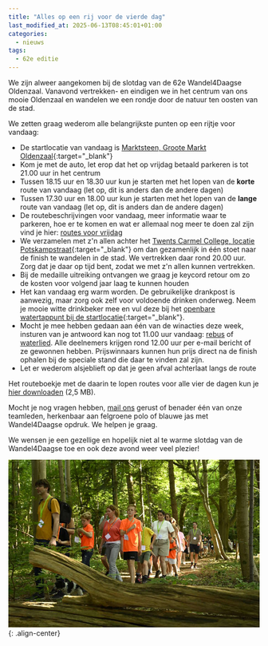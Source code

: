 ```yaml
---
title: "Alles op een rij voor de vierde dag"
last_modified_at: 2025-06-13T08:45:01+01:00
categories:
  - nieuws
tags:
  - 62e editie
---
```


We zijn alweer aangekomen bij de slotdag van de 62e Wandel4Daagse Oldenzaal. Vanavond vertrekken- en eindigen we in het centrum van ons mooie Oldenzaal en wandelen we een rondje door de natuur ten oosten van de stad.  

We zetten graag wederom alle belangrijkste punten op een rijtje voor vandaag:  

- De startlocatie van vandaag is [Marktsteen, Groote Markt Oldenzaal](https://goo.gl/maps/piGtQbNoBbjeQnQT6){:target="_blank"}
- Kom je met de auto, let erop dat het op vrijdag betaald parkeren is tot 21.00 uur in het centrum
- Tussen 18.15 uur en 18.30 uur kun je starten met het lopen van de **korte** route van vandaag (let op, dit is anders dan de andere dagen)
- Tussen 17.30 uur en 18.00 uur kun je starten met het lopen van de **lange** route van vandaag (let op, dit is anders dan de andere dagen)
- De routebeschrijvingen voor vandaag, meer informatie waar te parkeren, hoe er te komen en wat er allemaal nog meer te doen zal zijn vind je hier: [routes voor vrijdag](/routes/vrijdag)
- We verzamelen met z'n allen achter het [Twents Carmel College, locatie Potskampstraat](https://maps.app.goo.gl/VwvR1giBPq8w9XqX8){:target="_blank"} om dan gezamenlijk in één stoet naar de finish te wandelen in de stad. We vertrekken daar rond 20.00 uur. Zorg dat je daar op tijd bent, zodat we met z'n allen kunnen vertrekken.
- Bij de medaille uitreiking ontvangen we graag je keycord retour om zo de kosten voor volgend jaar laag te kunnen houden
- Het kan vandaag erg warm worden. De gebruikelijke drankpost is aanwezig, maar zorg ook zelf voor voldoende drinken onderweg. Neem je mooie witte drinkbeker mee en vul deze bij het [openbare watertappunt bij de startlocatie](https://maps.app.goo.gl/bQnWPHyqZVyrsnqr9){:target="_blank"}.
- Mocht je mee hebben gedaan aan één van de winacties deze week, insturen van je antwoord kan nog tot 11.00 uur vandaag: [rebus](/winacties/rebus#deelnemen) of [waterlied](/winacties/waterlied#deelnemen). Alle deelnemers krijgen rond 12.00 uur per e-mail bericht of ze gewonnen hebben. Prijswinnaars kunnen hun prijs direct na de finish ophalen bij de speciale stand die daar te vinden zal zijn.
- Let er wederom alsjeblieft op dat je geen afval achterlaat langs de route

Het routeboekje met de daarin te lopen routes voor alle vier de dagen kun je [hier downloaden](/assets/routes/Routeboekje2025.pdf) (2,5 MB).  

Mocht je nog vragen hebben, [mail ons](mailto:info@wandel4daagseoldenzaal.nl) gerust of benader één van onze teamleden, herkenbaar aan felgroene polo of blauwe jas met Wandel4Daagse opdruk. We helpen je graag.  

We wensen je een gezellige en hopelijk niet al te warme slotdag van de Wandel4Daagse toe en ook deze avond weer veel plezier!  

![Foto uit de donderdag route](/assets/images/news/2025/vrijdag.jpg){: .align-center}  